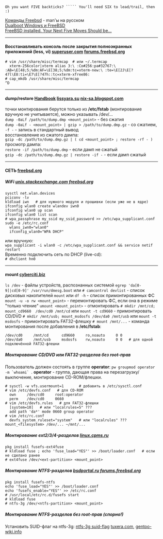 ``Oh you want FIVE backticks? ````` You'll need SIX to lead/trail, then :)``

[Команды Freebsd](http://vds-admin.ru/unix-commands) - man'ы на русском<br>
[Dualboot Windows и FreeBSD](http://unix1.jinr.ru/~lavr/dual/dualboot.html)<br>
[FreeBSD installed. Your Next Five Moves Should be…](http://twisteddaemon.com/post/92921205276/freebsd-installed-your-next-five-moves-should)
- - -
#### Восстанавливать консоль после закрытия полноэкранных приложений (less, vi) [superuser.com](https://superuser.com/a/1248727) [forums.freebsd.org](https://forums.freebsd.org/threads/bash-returning-from-vim.8726/#post-51511)
```
# vim /usr/share/misc/termcap  # или ~/.termcap
  xterm-256color|xterm alias 3:\ :Co#256:pa#32767:\ :AB=\E[48;5;%dm:AF=\E[38;5;%dm:tc=xterm-new:\ :te=\E[2J\E[?47l\E8:ti=\E7\E[?47h::tc=xterm-xfree86:
# cap_mkdb /usr/share/misc/termcap
^D
```
- - -
#### dump/restore [Handbook](https://www.freebsd.org/doc/ru_RU.KOI8-R/books/faq/disks.html#idp71930832) [lissyara.su](http://www.lissyara.su/?id=2157) [nix-sa.blogspot.com](http://nix-sa.blogspot.com/2011/09/dump-restore.html)
точки монтирования берутся только из __/etc/fstab__ (монтирование вручную не учитывается), можно указывать /dev/...<br>
`dump -0aLf /path/to/dump.dmp <mount_point>` - без сжатия<br>
`dump -0aLf - <mount_point> | gzip > /path/to/dump.dmp.gz` - со сжатием, `-f -` - запись в стандартный вывод<br>
восстановление из сжатого дампа:<br>
`gzip -dc /path/to/dump.dmp.gz | ( cd <mount_point> ; restore -rf - )`<br>
просмотр дампа:<br>
`restore -if /path/to/dump.dmp` - если дамп не сжатый<br>
`gzip -dc /path/to/dump.dmp.gz | restore -if -` - если дамп сжатый<br>
- - -
#### СЕТЬ [freebsd.org](https://www.freebsd.org/doc/handbook/network-aggregation.html)
##### WiFi [unix.stackexchange.com](https://unix.stackexchange.com/a/467381) [freebsd.org](https://www.freebsd.org/doc/en/books/handbook/network-wireless.html)
```
sysctl net.wlan.devices
pciconv -lv
kldload iwn   # для нужного модуля и прошивки (если уже не в ядре)
ifconfig wlan0 create wlandev iwn0
ifconfig wlan0 up scan
ifconfig wlan0 list scan
# wpa_passphrase my_ssid my_ssid_password >> /etc/wpa_supplicant.conf
sudo -e /etc/rc.conf
  wlans_iwn0="wlan0"
  ifconfig_wlan0="WPA DHCP"
```
или вручную:<br>
`wpa_supplicant -i wlan0 -c /etc/wpa_supplicant.conf && service netif restart`<br>
Временно подключить сеть по DHCP (live-cd):<br>
`# dhclient hn0`<br>
- - -
#### mount [cyberciti.biz](http://www.cyberciti.biz/faq/mounting-harddisks-in-freebsd-with-mount-command/)
`ls /dev` - файлы устройств, распознанных системой
`egrep 'da[0-9]|cd[0-9]' /var/run/dmesg.boot` или `# camcontrol devlist` - список дисковых накопителей
`mount` или `df -h` - список примонтированных ФС
`mount -u -o rw <mount_point>` - перемонтировать ФС, если она в режиме "только чтение"
`umount <mount_point>` - отмонтировать
`# mkdir /mnt/cd;  mount_cd9660  /dev/cd0 /mnt/cd` или `mount -t cd9660` - примонтировать CD/DVD
`# mkdir /mnt/usb; mount_msdosfs /dev/da0 /mnt/usb` или `mount -t msdosfs` - примонтировать FAT32-флешку
`# mount /mnt/...` - команда монтирования после добавления в __/etc/fstab__:
```
/dev/cd0     /mnt/cd      cd9660     ro,noauto     0 0
/dev/da0     /mnt/usb     msdosfs    rw,noauto     0 0   # для одной подключённой FAT32-флешки
```
##### Монтирование CD/DVD или FAT32-разделов без root-прав
Пользователь должен состоять в группе __operator__: ``pw groupmod operator -m `whoami` ``.
__operator__ - группа, дающая права на перезагрузку/выключение, монтирование CD-ROM/флешки.
```
# sysctl -w vfs.usermount=1       # добавить в /etc/sysctl.conf
# vim /etc/devfs.conf   # для CD-ROM
  own     /dev/cd0     root:operator
  perm    /dev/cd0     0660
# vim /etc/devfs.rules   # для FAT32-флешки
  [system=10]   # или "localrules=5" ???
  add path 'da*' mode 0660 group operator
# vim /etc/rc.conf
  devfs_system_ruleset="system"   # или "localrules" ???
mount_<filesystem> /dev/... ~/mnt/...
```
##### Монтирование ext2/3/4-разделов [linux.cpms.ru](http://linux.cpms.ru/?p=7875)
```
pkg install fusefs-ext4fuse
# kldload fuse ; echo 'fuse_load="YES"' >> /boot/loader.conf   # если не сделано ранее
# ext4fuse /dev/<ext-partition> <mount_point>
```
##### Монтирование NTFS-разделов [bsdportal.ru](http://www.bsdportal.ru/viewtopic.php?f=58&amp;t=27153) [forums.freebsd.org](https://forums.freebsd.org/threads/how-to-use-ntfs-3g-as-a-simple-user-not-root.2458/)
```
pkg install fusefs-ntfs
echo 'fuse_load="YES"' >> /boot/loader.conf
echo 'fusefs_enable="YES"' >> /etc/rc.conf
# /usr/local/etc/rc.d/fusefs start
# kldload fuse
# ntfs-3g /dev/<ntfs-partition> <mount_point>
```
##### Монтирование NTFS-разделов без root-прав (спорно!)
Установить SUID-флаг на ntfs-3g: [ntfs-3g suid-flag](https://www.google.ru/search?q=ntfs-3g+suid-flag&amp;oq=ntfs-3g+suid-flag&amp;gs_l=serp.3...2353.11277.0.12038.18.12.3.0.0.0.144.922.10j1.11.0....0...1c.1.64.serp..6.12.713.Yj8H7v3KbjA) [tuxera.com](http://www.tuxera.com/community/ntfs-3g-faq/#useroption), [gentoo-wiki.info](http://www.gentoo-wiki.info/NTFS-3G#ntfs-3g_with_suid_bit)
